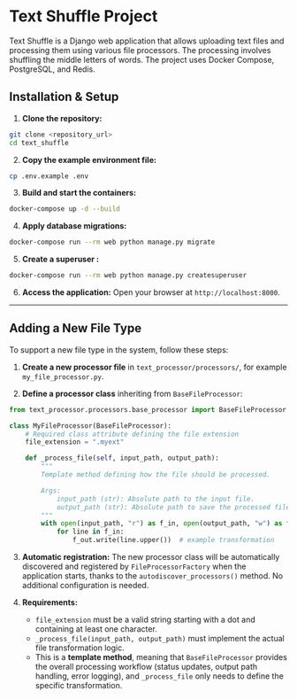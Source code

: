 # Text Shuffle Project

Text Shuffle is a Django web application that allows uploading text files and processing them using various file processors.
The processing involves shuffling the middle letters of words. The project uses Docker Compose, PostgreSQL, and Redis.

## Installation & Setup

1. **Clone the repository:**

```bash
git clone <repository_url>
cd text_shuffle
```

2. **Copy the example environment file:**

```bash
cp .env.example .env
```

3. **Build and start the containers:**

```bash
docker-compose up -d --build
```

4. **Apply database migrations:**

```bash
docker-compose run --rm web python manage.py migrate
```

5. **Create a superuser :**

```bash
docker-compose run --rm web python manage.py createsuperuser
```

6. **Access the application:**
   Open your browser at `http://localhost:8000`.

---

## Adding a New File Type

To support a new file type in the system, follow these steps:

1. **Create a new processor file** in `text_processor/processors/`, for example `my_file_processor.py`.

2. **Define a processor class** inheriting from `BaseFileProcessor`:

```python
from text_processor.processors.base_processor import BaseFileProcessor

class MyFileProcessor(BaseFileProcessor):
    # Required class attribute defining the file extension
    file_extension = ".myext"

    def _process_file(self, input_path, output_path):
        """
        Template method defining how the file should be processed.

        Args:
            input_path (str): Absolute path to the input file.
            output_path (str): Absolute path to save the processed file.
        """
        with open(input_path, "r") as f_in, open(output_path, "w") as f_out:
            for line in f_in:
                f_out.write(line.upper())  # example transformation
```

3. **Automatic registration:**
   The new processor class will be automatically discovered and registered by `FileProcessorFactory` when the application starts, thanks to the `autodiscover_processors()` method. No additional configuration is needed.

4. **Requirements:**

   * `file_extension` must be a valid string starting with a dot and containing at least one character.
   * `_process_file(input_path, output_path)` must implement the actual file transformation logic.
   * This is a **template method**, meaning that `BaseFileProcessor` provides the overall processing workflow (status updates, output path handling, error logging), and `_process_file` only needs to define the specific transformation.

